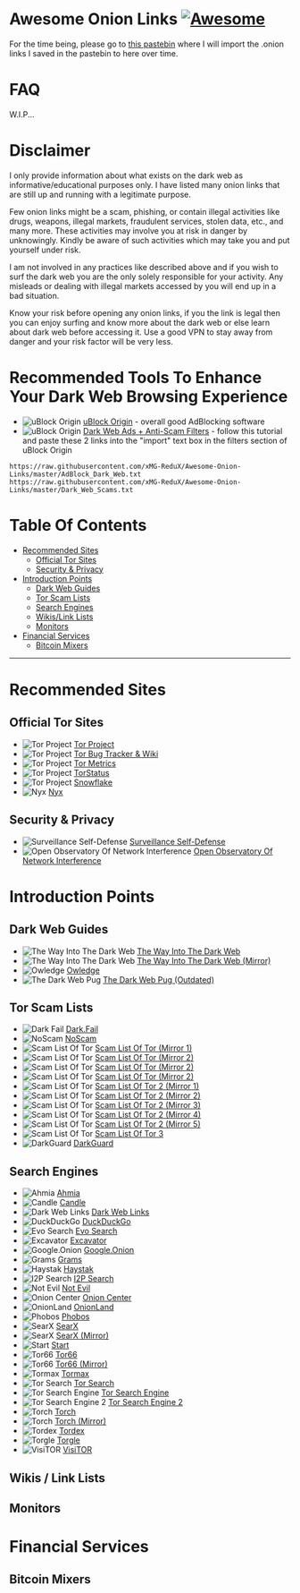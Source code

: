 # Awesome Onion Links [![Awesome](https://awesome.re/badge-flat.svg)](https://awesome.re)
For the time being, please go to [this pastebin](https://pastebin.com/VCHK40jV) where I will import the .onion links I saved in the pastebin to here over time.
# FAQ
W.I.P...
# Disclaimer
I only provide information about what exists on the dark web as informative/educational purposes only. I have listed many onion links that are still up and running with a legitimate purpose.

Few onion links might be a scam, phishing, or contain illegal activities like drugs, weapons, illegal markets, fraudulent services, stolen data, etc., and many more. These activities may involve you at risk in danger by unknowingly. Kindly be aware of such activities which may take you and put yourself under risk.

I am not involved in any practices like described above and if you wish to surf the dark web you are the only solely responsible for your activity. Any misleads or dealing with illegal markets accessed by you will end up in a bad situation.

Know your risk before opening any onion links, if you the link is legal then you can enjoy surfing and know more about the dark web or else learn about dark web before accessing it. Use a good VPN to stay away from danger and your risk factor will be very less.

# Recommended Tools To Enhance Your Dark Web Browsing Experience
* ![uBlock Origin](https://github.com/xMG-ReduX/Awesome-Onion-Links/raw/master/Icons/ublockorigin_icon.png) [uBlock Origin](https://github.com/gorhill/uBlock) - overall good AdBlocking software
* ![uBlock Origin](https://github.com/xMG-ReduX/Awesome-Onion-Links/raw/master/Icons/ublockorigin_icon.png) [Dark Web Ads + Anti-Scam Filters](https://github.com/gorhill/uBlock/wiki/Filter-lists-from-around-the-web) - follow this tutorial and paste these 2 links into the "import" text box in the filters section of uBlock Origin
```
https://raw.githubusercontent.com/xMG-ReduX/Awesome-Onion-Links/master/AdBlock_Dark_Web.txt
https://raw.githubusercontent.com/xMG-ReduX/Awesome-Onion-Links/master/Dark_Web_Scams.txt
```

# Table Of Contents
* [Recommended Sites](#recommended-sites)
  * [Official Tor Sites](#official-tor-sites)
  * [Security & Privacy](#security--privacy)
* [Introduction Points](#introduction-points)
  * [Dark Web Guides](#dark-web-guides)
  * [Tor Scam Lists](#tor-scam-lists)
  * [Search Engines](#search-engines)
  * [Wikis/Link Lists](#wikis--link-lists)
  * [Monitors](#monitors)
* [Financial Services](#monitors)
  * [Bitcoin Mixers](#bitcoin-mixers)

---
# Recommended Sites
## Official Tor Sites
* ![Tor Project](https://github.com/xMG-ReduX/Awesome-Onion-Links/raw/master/Icons/torproject_icon.png) [Tor Project](https://www.torproject.org/)
* ![Tor Project](https://github.com/xMG-ReduX/Awesome-Onion-Links/raw/master/Icons/torproject_icon.png) [Tor Bug Tracker & Wiki](http://ea5faa5po25cf7fb.onion/)
* ![Tor Project](https://github.com/xMG-ReduX/Awesome-Onion-Links/raw/master/Icons/torproject_icon.png) [Tor Metrics](https://metrics.torproject.org/)
* ![Tor Project](https://github.com/xMG-ReduX/Awesome-Onion-Links/raw/master/Icons/torproject_icon.png) [TorStatus](https://jlve2y45zacpbz6s.onion/)
* ![Tor Project](https://github.com/xMG-ReduX/Awesome-Onion-Links/raw/master/Icons/torproject_icon.png) [Snowflake](http://fhny6b7b6sbslc2b.onion/)
* ![Nyx](https://github.com/xMG-ReduX/Awesome-Onion-Links/raw/master/Icons/nyx_icon.png) [Nyx](https://nyx.torproject.org/)

## Security & Privacy
* ![Surveillance Self-Defense](https://github.com/xMG-ReduX/Awesome-Onion-Links/raw/master/Icons/ssd_icon.png) [Surveillance Self-Defense](https://ssd.eff.org/)
* ![Open Observatory Of Network Interference](https://github.com/xMG-ReduX/Awesome-Onion-Links/raw/master/Icons/ooni_icon.png) [Open Observatory Of Network Interference](https://ooni.org/)

# Introduction Points
## Dark Web Guides
* ![The Way Into The Dark Web](https://github.com/xMG-ReduX/Awesome-Onion-Links/raw/master/Icons/tor_icon.png) [The Way Into The Dark Web](http://guideyeb5ew6plwj.onion/)
* ![The Way Into The Dark Web](https://github.com/xMG-ReduX/Awesome-Onion-Links/raw/master/Icons/tor_icon.png) [The Way Into The Dark Web (Mirror)](http://guideyeb5ew6plwj.onion/)
* ![Owledge](https://github.com/xMG-ReduX/Awesome-Onion-Links/raw/master/Icons/owledge_icon.png) [Owledge](http://owlzyj4to3l5daq6edgsgp5z4lh4tzlnms4z6jv6xdtkily77j4b3byd.onion/)
* ![The Dark Web Pug](https://github.com/xMG-ReduX/Awesome-Onion-Links/raw/master/Icons/darkwebpug_icon.png) [The Dark Web Pug (Outdated)](http://thedarkwebpugv5m.onion/)

## Tor Scam Lists
* ![Dark Fail](https://github.com/xMG-ReduX/Awesome-Onion-Links/raw/master/Icons/darkfail_icon.png) [Dark.Fail](http://darkfailllnkf4vf.onion/)
* ![NoScam](https://github.com/xMG-ReduX/Awesome-Onion-Links/raw/master/Icons/noscam_icon.png) [NoScam](http://noscamomtq5kauyu.onion/)
* ![Scam List Of Tor](https://github.com/xMG-ReduX/Awesome-Onion-Links/raw/master/Icons/tor_icon.png) [Scam List Of Tor (Mirror 1)](http://rap7gypjs4v6a7ax.onion/)
* ![Scam List Of Tor](https://github.com/xMG-ReduX/Awesome-Onion-Links/raw/master/Icons/tor_icon.png) [Scam List Of Tor (Mirror 2)](http://roey5smpp67p4fxq.onion/)
* ![Scam List Of Tor](https://github.com/xMG-ReduX/Awesome-Onion-Links/raw/master/Icons/tor_icon.png) [Scam List Of Tor (Mirror 2)](http://y7zigmjrpm2pkgzi.onion/)
* ![Scam List Of Tor](https://github.com/xMG-ReduX/Awesome-Onion-Links/raw/master/Icons/tor_icon.png) [Scam List Of Tor (Mirror 2)](http://jancwqly2wrh35ab.onion/)
* ![Scam List Of Tor](https://github.com/xMG-ReduX/Awesome-Onion-Links/raw/master/Icons/tor_icon.png) [Scam List Of Tor 2 (Mirror 1)](http://wua54ku5ixg72qas.onion/)
* ![Scam List Of Tor](https://github.com/xMG-ReduX/Awesome-Onion-Links/raw/master/Icons/tor_icon.png) [Scam List Of Tor 2 (Mirror 2)](http://ba7fsz4656jjxs3p.onion/)
* ![Scam List Of Tor](https://github.com/xMG-ReduX/Awesome-Onion-Links/raw/master/Icons/tor_icon.png) [Scam List Of Tor 2 (Mirror 3)](http://vzii5edzuyvjb4kf.onion/)
* ![Scam List Of Tor](https://github.com/xMG-ReduX/Awesome-Onion-Links/raw/master/Icons/tor_icon.png) [Scam List Of Tor 2 (Mirror 4)](http://r33ar5ezvrigo7p5.onion/)
* ![Scam List Of Tor](https://github.com/xMG-ReduX/Awesome-Onion-Links/raw/master/Icons/tor_icon.png) [Scam List Of Tor 2 (Mirror 5)](http://pag7cizw7yi4teop.onion/)
* ![Scam List Of Tor](https://github.com/xMG-ReduX/Awesome-Onion-Links/raw/master/Icons/tor_icon.png) [Scam List Of Tor 3](http://mi325vr3yhtlptho42mkaup4loyesnzfmx7simiw2f5gxrbrqeonh4id.onion/)
* ![DarkGuard](https://github.com/xMG-ReduX/Awesome-Onion-Links/raw/master/Icons/darkguard_icon.png) [DarkGuard](http://guardday6e5nxblpojbhmx5ws2avautr7eswu3qg7gynh52rh744anyd.onion/)

## Search Engines
* ![Ahmia](https://github.com/xMG-ReduX/Awesome-Onion-Links/raw/master/Icons/ahmia_icon.png) [Ahmia](http://msydqstlz2kzerdg.onion/)
* ![Candle](https://github.com/xMG-ReduX/Awesome-Onion-Links/raw/master/Icons/candle_icon.png) [Candle](http://gjobqjj7wyczbqie.onion/)
* ![Dark Web Links](https://github.com/xMG-ReduX/Awesome-Onion-Links/raw/master/Icons/darkweblinks_icon.png) [Dark Web Links](http://jdpskjmgy6kk4urv.onion/)
* ![DuckDuckGo](https://github.com/xMG-ReduX/Awesome-Onion-Links/raw/master/Icons/duckduckgo_icon.png) [DuckDuckGo](https://3g2upl4pq6kufc4m.onion/)
* ![Evo Search](https://github.com/xMG-ReduX/Awesome-Onion-Links/raw/master/Icons/evosearch_icon.png) [Evo Search](http://evo7no6twwwrm63c.onion/)
* ![Excavator](https://github.com/xMG-ReduX/Awesome-Onion-Links/raw/master/Icons/excavator_icon.png) [Excavator](http://2fd6cemt4gmccflhm6imvdfvli3nf7zn6rfrwpsy7uhxrgbypvwf5fad.onion/)
* ![Google.Onion](https://github.com/xMG-ReduX/Awesome-Onion-Links/raw/master/Icons/tor_icon.png) [Google.Onion](http://ggonionvhfq7brmj.onion/)
* ![Grams](https://github.com/xMG-ReduX/Awesome-Onion-Links/raw/master/Icons/grams_icon.png) [Grams](http://grams7ebnju7gwjl.onion/)
* ![Haystak](https://github.com/xMG-ReduX/Awesome-Onion-Links/raw/master/Icons/haystak_icon.png) [Haystak](http://haystakvxad7wbk5.onion/)
* ![I2P Search](https://github.com/xMG-ReduX/Awesome-Onion-Links/raw/master/Icons/tor_icon.png) [I2P Search](http://i2psesltivefcujc.onion/)
* ![Not Evil](https://github.com/xMG-ReduX/Awesome-Onion-Links/raw/master/Icons/notevil_icon.png) [Not Evil](http://hss3uro2hsxfogfq.onion/)
* ![Onion Center](https://github.com/xMG-ReduX/Awesome-Onion-Links/raw/master/Icons/onioncenter_icon.png) [Onion Center](http://oikgfwfqmqkph4rl.onion/)
* ![OnionLand](https://github.com/xMG-ReduX/Awesome-Onion-Links/raw/master/Icons/tor_icon.png) [OnionLand](http://3bbad7fauom4d6sgppalyqddsqbf5u5p56b5k5uk2zxsy3d6ey2jobad.onion/)
* ![Phobos](https://github.com/xMG-ReduX/Awesome-Onion-Links/raw/master/Icons/phobos_icon.png) [Phobos](http://phobosxilamwcg75xt22id7aywkzol6q6rfl2flipcqoc4e4ahima5id.onion/)
* ![SearX](https://github.com/xMG-ReduX/Awesome-Onion-Links/raw/master/Icons/searx_icon.png) [SearX](http://searx7gwtu5rh6wr.onion/)
* ![SearX](https://github.com/xMG-ReduX/Awesome-Onion-Links/raw/master/Icons/searx_icon.png) [SearX (Mirror)](http://5plvrsgydwy2sgce.onion/)
* ![Start](https://github.com/xMG-ReduX/Awesome-Onion-Links/raw/master/Icons/start_icon.png) [Start](http://kaarvixjxfdy2wv2.onion/)
* ![Tor66](https://github.com/xMG-ReduX/Awesome-Onion-Links/raw/master/Icons/tor66_icon.png) [Tor66](http://tor66sezptuu2nta.onion/)
* ![Tor66](https://github.com/xMG-ReduX/Awesome-Onion-Links/raw/master/Icons/tor66_icon.png) [Tor66 (Mirror)](http://tor77orrbgejplwp.onion/)
* ![Tormax](https://github.com/xMG-ReduX/Awesome-Onion-Links/raw/master/Icons/tormax_icon.png) [Tormax](http://tormaxunodsbvtgo.onion/)
* ![Tor Search](https://github.com/xMG-ReduX/Awesome-Onion-Links/raw/master/Icons/torsearch_icon.png) [Tor Search](http://torsearchruby56z.onion/)
* ![Tor Search Engine](https://github.com/xMG-ReduX/Awesome-Onion-Links/raw/master/Icons/torsearchengine_icon.png) [Tor Search Engine](http://searchcoaupi3csb.onion/)
* ![Tor Search Engine 2](https://github.com/xMG-ReduX/Awesome-Onion-Links/raw/master/Icons/torsearchengine2_icon.png) [Tor Search Engine 2](http://searcherc3uwk535.onion/)
* ![Torch](https://github.com/xMG-ReduX/Awesome-Onion-Links/raw/master/Icons/torch_icon.png) [Torch](http://xmh57jrzrnw6insl.onion/)
* ![Torch](https://github.com/xMG-ReduX/Awesome-Onion-Links/raw/master/Icons/torch_icon.png) [Torch (Mirror)](http://26ozf35d2rwtmqbk.onion/)
* ![Tordex](https://github.com/xMG-ReduX/Awesome-Onion-Links/raw/master/Icons/tordex_icon.png) [Tordex](http://tordex7iie7z2wcg.onion/)
* ![Torgle](https://github.com/xMG-ReduX/Awesome-Onion-Links/raw/master/Icons/tor_icon.png) [Torgle](http://torglejzid2cyoqt.onion/)
* ![VisiTOR](https://github.com/xMG-ReduX/Awesome-Onion-Links/raw/master/Icons/visitor_icon.png) [VisiTOR](http://visitorfi5kl7q7i.onion/)

## Wikis / Link Lists

## Monitors

# Financial Services

## Bitcoin Mixers
